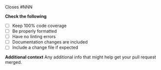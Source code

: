 <!--
Thanks for submitting a pull request.
Be sure to read the CONTRIBUTING guide.
-->

Closes #NNN

**Check the following**
- [ ] Keep 100% code coverage
- [ ] Be properly formatted
- [ ] Have no linting errors
- [ ] Documentation changes are included
- [ ] Include a change file if expected

**Additional context**
Any additional info that might help get your pull request merged.
